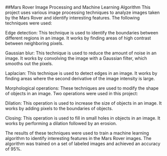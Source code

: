 ##Mars Rover Image Processing and Machine Learning Algorithm
This project uses various image processing techniques to analyze images taken by the Mars Rover and identify interesting features. The following techniques were used:

Edge detection: This technique is used to identify the boundaries between different regions in an image. It works by finding areas of high contrast between neighboring pixels.

Gaussian blur: This technique is used to reduce the amount of noise in an image. It works by convolving the image with a Gaussian filter, which smooths out the pixels.

Laplacian: This technique is used to detect edges in an image. It works by finding areas where the second derivative of the image intensity is large.

Morphological operations: These techniques are used to modify the shape of objects in an image. Two operations were used in this project:

Dilation: This operation is used to increase the size of objects in an image. It works by adding pixels to the boundaries of objects.

Closing: This operation is used to fill in small holes in objects in an image. It works by performing a dilation followed by an erosion.

The results of these techniques were used to train a machine learning algorithm to identify interesting features in the Mars Rover images. The algorithm was trained on a set of labeled images and achieved an accuracy of 95%.
